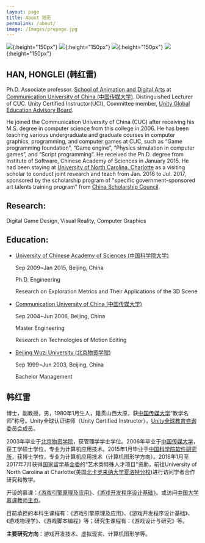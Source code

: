 ```yaml
---
layout: page
title: About 简历
permalink: /about/
image: /Images/prepage.jpg
---
```

![]({{site.url}}/Images/MeComic.jpg){:height="150px"}
![]({{site.url}}/Images/MeHolo.JPG){:height="150px"}
![]({{site.url}}/Images/MeFromSherry.jpg){:height="150px"}
![]({{site.url}}/Images/MeUnity.jpg){:height="150px"}


## HAN, HONGLEI (韩红雷) 

Ph.D. Associate professor. [School of Animation and Digital Arts](http://animation.cuc.edu.cn) at [Communication University of China (中国传媒大学)](http://en.cuc.edu.cn/). Distinguished Lecturer of CUC. Unity Certified Instructor(UCI), Committee member, [Unity Global Education Advisory Board](https://unity.com/education/advisory-board#honglei-han).

He joined the Communication University of China (CUC) after receiving his M.S. degree in computer science from this college in 2006. He has been teaching various undergraduate and graduate courses in computer graphics, programming, and computer games at CUC, such as “Game programming foundation”, “Game engine”, “Physics simulation in computer games”, and “Script programming”. He received the Ph.D. degree from Institute of Software, Chinese Academy of Sciences in January 2015. He had been staying at [University of North Carolina, Charlotte](http://www.uncc.edu) as a visiting scholar to conduct joint research and teach from Jan. 2016 to Jul. 2017, sponsored by the scholarship program of "specific government-sponsored art talents training program" from [China Scholarship Council](http://www.csc.edu.cn).

## Research: 

Digital Game Design, Visual Reality, Computer Graphics

## Education:

- [University of Chinese Academy of Sciences (中国科学院大学)](http://www.gucas.ac.cn/)

	Sep 2009~Jan 2015, Beijing, China

	Ph.D. Engineering
	
	Research on Exploration Metrics and Their Applications of the 3D Scene

- [Communication University of China (中国传媒大学)](http://www.cuc.edu.cn/)

	Sep 2004~Jun 2006, Beijing, China
	
	Master Engineering
	
	Research on Technologies of Motion Editing

- [Beijing Wuzi University (北京物资学院)](http://www.bwu.edu.cn/)

	Sep 1999~Jun 2003, Beijing, China

	Bachelor Management	

## 韩红雷

博士，副教授，男，1980年1月生人，籍贯山西太原，获[中国传媒大学](http://www.cuc.edu.cn/)“教学名师”称号。Unity全球认证讲师（Unity Certified Instructor），[Unity全球教育咨询委员会成员](https://unity.com/education/advisory-board#honglei-han)。

2003年毕业于[北京物资学院](http://www.bwu.edu.cn/)，获管理学学士学位。2006年毕业于[中国传媒大学](http://www.cuc.edu.cn/)，获工学硕士学位，专业为计算机应用技术。2015年1月毕业于[中国科学院软件研究所](http://www.is.cas.cn)，获博士学位，专业为计算机应用技术（计算机图形学方向）。2016年1月至2017年7月获得[国家留学基金委](http://www.csc.edu.cn)的“艺术类特殊人才项目”资助，前往University of North Carolina at Charlotte(美国[北卡罗来纳大学夏洛特分校](http://www.uncc.edu))进行访问学者合作研究和教学。

开设的慕课：[《游戏引擎原理及应用》](https://www.icourse163.org/course/CUC-1450317378)、[《游戏开发程序设计基础》](https://www.icourse163.org/course/CUC-1450328379)。或访问[中国大学慕课教师主页](https://www.icourse163.org/u/ykt1504248232794?userId=1029382301&_trace_c_p_k2_=80150f663d084f7082d9c9945dda1cb4)。

目前承担的本科生课程有：《游戏引擎原理及应用》、《游戏开发程序设计基础》、《游戏物理学》、《游戏脚本编程》等；研究生课程有：《游戏设计与研究》等。

**主要研究方向**：游戏开发技术、虚拟现实、计算机图形学等。

<script>
  (function(i,s,o,g,r,a,m){i['GoogleAnalyticsObject']=r;i[r]=i[r]||function(){
  (i[r].q=i[r].q||[]).push(arguments)},i[r].l=1*new Date();a=s.createElement(o),
  m=s.getElementsByTagName(o)[0];a.async=1;a.src=g;m.parentNode.insertBefore(a,m)
  })(window,document,'script','https://www.google-analytics.com/analytics.js','ga');

  ga('create', 'UA-85986843-1', 'auto');
  ga('send', 'pageview');

</script>
